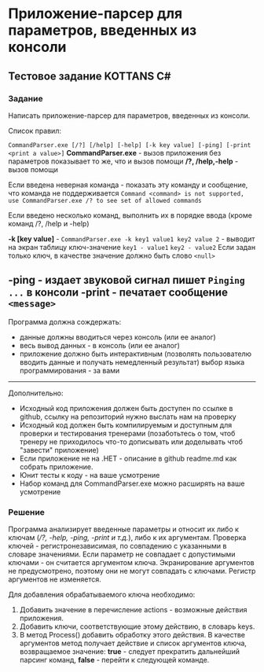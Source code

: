 #  Приложение-парсер для параметров, введенных из консоли
## Тестовое задание KOTTANS C# ##

### Задание
Написать приложение-парсер для параметров, введенных из консоли. 

Список правил:

`CommandParser.exe [/?] [/help] [-help] [-k key value] [-ping] [-print <print a value>]`
**CommandParser.exe** - вызов приложения без параметров показывает то же, что и вызов помощи
**/?, /help,-help** - вызов помощи

Если введена неверная команда - показать эту команду и сообщение, что команда <command> не поддерживается
`Command <command> is not supported, use CommandParser.exe /? to see set of allowed commands`

Если введено несколько команд,  выполнить их в порядке ввода (кроме команд /?, /help и -help)

**-k [key value]** - `CommandParser.exe -k key1 value1 key2 value 2` - выводит на экран таблицу ключ-значение
`key1 - value1`
`key2 - value2`
Если задан только ключ, в качестве значение должно быть слово `<null>`

**-ping** - издает звуковой сигнал  пишет `Pinging ...` в консоли
**-print <message>** - печатает сообщение `<message>`
-----------------------------------------------------
Программа должна сождержать:
- данные должны вводиться через консоль (или ее аналог)
- весь вывод данных - в консоль (или ее аналог)
- приложение должно быть интерактивным (позволять пользователю вводить данные и получать немедленный результат) выбор языка программирования - за вами
-----------------------------------------------------
Дополнительно:
- Исходный код приложения должен быть доступен по ссылке в github, ссылку на репозиторий нужно выслать нам на проверку
- Исходный код должен быть компилируемым и доступным для проверки и тестирования тренерами (позаботьтесь о том, чтоб тренеру не приходилось что-то дописывать или доделывать чтоб "завести" приложение)
- Если приложение не на .НЕТ - описание в github readme.md как собрать приложение.
- Юнит тесты к коду - на ваше усмотрение
- Набор команд для CommandParser.exe можно расширять на ваше усмотрение

### Решение

Программа анализирует введенные параметры и относит их либо к ключам (*/?, -help, -ping, -print и т.д.*), либо к их аргументам.
Проверка ключей - регистронезависимая, по совпадению с указанными в словаре значениями. Если параметр не совпадает с допустимыми ключами - он считается аргументом ключа. Экранирование аргументов не предусмотрено, поэтому они не могут совпадать с ключами. Регистр аргументов не изменяется.

Для добавления обрабатываемого ключа необходимо:
1. Добавить значение в перечисление actions - возможные действия приложения.
2. Добавить ключи, соответствующие этому действию, в словарь keys.
3. В метод Process() добавить обработку этого действия. В качестве аргументов метод получает действие и список аргументов ключа, возвращаемое значение: **true** - следует прекратить дальнейший парсинг команд, **false** - перейти к следующей команде.
